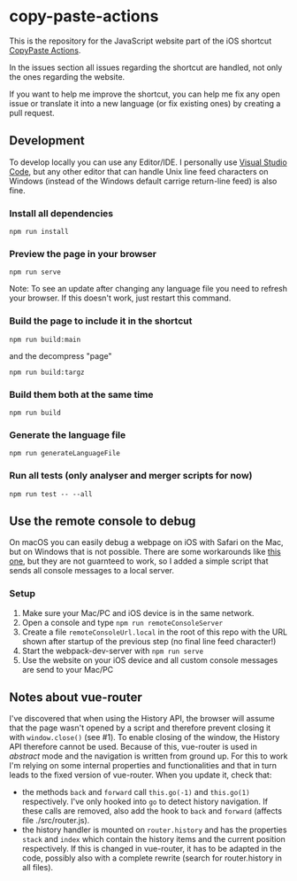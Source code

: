 # copy-paste-actions

This is the repository for the JavaScript website part of the iOS shortcut [CopyPaste Actions](https://www.routinehub.co/shortcut/7742).

In the issues section all issues regarding the shortcut are handled, not only the ones regarding the website.

If you want to help me improve the shortcut, you can help me fix any open issue or translate it into a new language (or fix existing ones) by creating a pull request.

## Development
To develop locally you can use any Editor/IDE. I personally use [Visual Studio Code](https://code.visualstudio.com/), but any other editor that can handle Unix line feed characters on Windows (instead of the Windows default carrige return-line feed) is also fine.

### Install all dependencies
```
npm run install
```

### Preview the page in your browser
```
npm run serve
```
Note: To see an update after changing any language file you need to refresh your browser. If this doesn't work, just restart this command.

### Build the page to include it in the shortcut
```
npm run build:main
```
and the decompress "page"
```
npm run build:targz
```

### Build them both at the same time
```
npm run build
```

### Generate the language file
```
npm run generateLanguageFile
```

### Run all tests (only analyser and merger scripts for now)
```
npm run test -- --all
```

## Use the remote console to debug
On macOS you can easily debug a webpage on iOS with Safari on the Mac, but on Windows that is not possible. There are some workarounds like [this one](https://washamdev.com/debug-a-website-in-ios-safari-on-windows/), but they are not guarnteed to work, so I added a simple script that sends all console messages to a local server.

### Setup
1. Make sure your Mac/PC and iOS device is in the same network.
2. Open a console and type `npm run remoteConsoleServer`
3. Create a file `remoteConsoleUrl.local` in the root of this repo with the URL shown after startup of the previous step (no final line feed character!)
4. Start the webpack-dev-server with `npm run serve`
5. Use the website on your iOS device and all custom console messages are send to your Mac/PC

## Notes about vue-router
I've discovered that when using the History API, the browser will assume that the page wasn't opened by a script and therefore prevent closing it with `window.close()` (see #1). To enable closing of the window, the History API therefore cannot be used. Because of this, vue-router is used in _abstract_ mode and the navigation is written from ground up. For this to work I'm relying on some internal properties and functionalities and that in turn leads to the fixed version of vue-router. When you update it, check that:

* the methods `back` and `forward` call `this.go(-1)` and `this.go(1)` respectively. I've only hooked into `go` to detect history navigation. If these calls are removed, also add the hook to `back` and `forward` (affects file ./src/router.js).
* the history handler is mounted on `router.history` and has the properties `stack` and `index` which contain the history items and the current position respectively. If this is changed in vue-router, it has to be adapted in the code, possibly also with a complete rewrite (search for router.history in all files).
